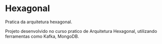 # Hexagonal
Pratica da arquitetura hexagonal.

Projeto desenvolvido no curso pratico de Arquitetura Hexagonal, utilizando ferramentas como Kafka, MongoDB.
